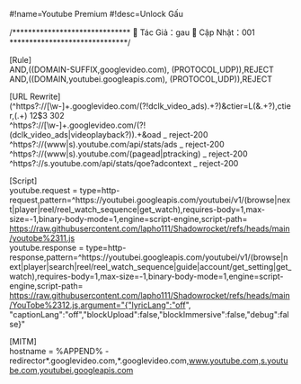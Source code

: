 #!name=Youtube Premium 
#!desc=Unlock Gấu 

 
/****************************** 
📌 Tác Giả：gau 
📌 Cập Nhật：001      
******************************/ 

 
[Rule]   
AND,((DOMAIN-SUFFIX,googlevideo.com), (PROTOCOL,UDP)),REJECT   
AND,((DOMAIN,youtubei.googleapis.com), (PROTOCOL,UDP)),REJECT   

[URL Rewrite]     
(^https?:\/\/[\w-]+\.googlevideo\.com\/(?!dclk_video_ads).+?)&ctier=L(&.+?),ctier,(.+) $1$2$3 302   
^https?:\/\/[\w-]+\.googlevideo\.com\/(?!(dclk_video_ads|videoplayback\?)).+&oad _ reject-200   
^https?:\/\/(www|s)\.youtube\.com\/api\/stats\/ads _ reject-200   
^https?:\/\/(www|s)\.youtube\.com\/(pagead|ptracking) _ reject-200   
^https?:\/\/s\.youtube\.com\/api\/stats\/qoe\?adcontext _ reject-200   

[Script]   
youtube.request = type=http-request,pattern=^https:\/\/youtubei\.googleapis\.com\/youtubei\/v1\/(browse|next|player|reel\/reel_watch_sequence|get_watch),requires-body=1,max-size=-1,binary-body-mode=1,engine=script-engine,script-path= https://raw.githubusercontent.com/lapho111/Shadowrocket/refs/heads/main/youtobe%2311.js   
youtube.response = type=http-response,pattern=^https:\/\/youtubei\.googleapis\.com\/youtubei\/v1\/(browse|next|player|search|reel\/reel_watch_sequence|guide|account\/get_setting|get_watch),requires-body=1,max-size=-1,binary-body-mode=1,engine=script-engine,script-path= https://raw.githubusercontent.com/lapho111/Shadowrocket/refs/heads/main/YouTobe%2312.js,argument="{"lyricLang":"off", "captionLang":"off","blockUpload":false,"blockImmersive":false,"debug":false}"   

[MITM]   
hostname = %APPEND% -redirector*.googlevideo.com,*.googlevideo.com,www.youtube.com,s.youtube.com,youtubei.googleapis.com   
